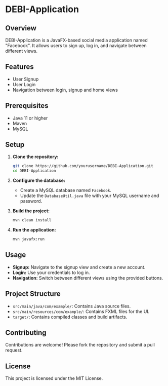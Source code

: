 # DEBI-Application

## Overview

DEBI-Application is a JavaFX-based social media application named "Facebook". It allows users to sign up, log in, and navigate between different views.

## Features

- User Signup
- User Login
- Navigation between login, signup and home views

## Prerequisites

- Java 11 or higher
- Maven
- MySQL

## Setup

1. **Clone the repository:**

   ```sh
   git clone https://github.com/yourusername/DEBI-Application.git
   cd DEBI-Application
   ```

2. **Configure the database:**

   - Create a MySQL database named `Facebook`.
   - Update the `DatabaseUtil.java` file with your MySQL username and password.

3. **Build the project:**

   ```sh
   mvn clean install
   ```

4. **Run the application:**
   ```sh
   mvn javafx:run
   ```

## Usage

- **Signup:** Navigate to the signup view and create a new account.
- **Login:** Use your credentials to log in.
- **Navigation:** Switch between different views using the provided buttons.

## Project Structure

- `src/main/java/com/example/`: Contains Java source files.
- `src/main/resources/com/example/`: Contains FXML files for the UI.
- `target/`: Contains compiled classes and build artifacts.

## Contributing

Contributions are welcome! Please fork the repository and submit a pull request.

## License

This project is licensed under the MIT License.
